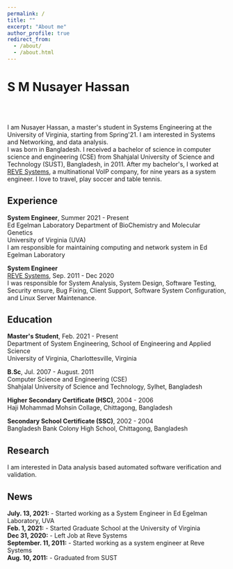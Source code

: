 ```yaml
---
permalink: /
title: ""
excerpt: "About me"
author_profile: true
redirect_from: 
  - /about/
  - /about.html
---
```


# S M Nusayer Hassan  

<br><br>

I am Nusayer Hassan, a master's student in Systems Engineering at the University of Virginia, starting from Spring'21. I am interested in Systems and Networking, and data analysis.  
I was born in Bangladesh. I received a bachelor of science in computer science and engineering (CSE) from Shahjalal University of Science and Technology (SUST), Bangladesh, in 2011. After my bachelor's, I worked at [REVE Systems](https://en.wikipedia.org/wiki/REVE_Systems), a multinational VoIP company, for nine years as a system engineer.  I love to travel, play soccer and table tennis.

## Experience  

**System Engineer**, Summer 2021 - Present  
Ed Egelman Laboratory 
Department of BioChemistry and Molecular Genetics  
University of Virginia (UVA)  
I am responsible for maintaining computing and network system in Ed Egelman Laboratory

**System Engineer**  
[REVE Systems](https://www.revesoft.com/),  Sep. 2011 - Dec 2020  
I was responsible for System Analysis, System Design, Software Testing, Security ensure, Bug Fixing, Client Support, Software System Configuration, and Linux Server Maintenance.



## Education

**Master's Student**,  Feb. 2021 - Present  
Department of System Engineering, School of Engineering and Applied Science  
University of Virginia, Charlottesville, Virginia  


**B.Sc**,  Jul. 2007 - August. 2011  
Computer Science and Engineering (CSE)  
Shahjalal University of Science and Technology, Sylhet, Bangladesh  


**Higher Secondary Certificate (HSC)**,  2004 - 2006  
Haji Mohammad Mohsin Collage, Chittagong, Bangladesh

**Secondary School Certificate (SSC)**,  2002 - 2004  
Bangladesh Bank Colony High School, Chittagong, Bangladesh


## Research

I am interested in Data analysis based automated software verification and validation. 




## News

**July. 13, 2021:** - Started working as a System Engineer in  Ed Egelman Laboratory, UVA  
**Feb. 1, 2021:** - Started Graduate School at the University of Virginia  
**Dec 31, 2020:** - Left Job at Reve Systems  
**September. 11, 2011:** - Started working as a system engineer at Reve Systems  
**Aug. 10, 2011:** - Graduated from SUST  






